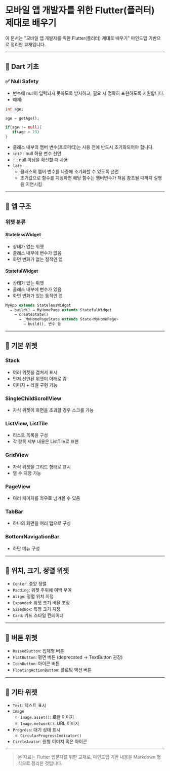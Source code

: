 # 모바일 앱 개발자를 위한 Flutter(플러터) 제대로 배우기

이 문서는 "모바일 앱 개발자를 위한 Flutter(플러터) 제대로 배우기" 마인드맵 기반으로 정리한 교재입니다.

---

## 📘 Dart 기초

### ✅ Null Safety

- 변수에 null이 입력되지 못하도록 방지하고, 필요 시 명확히 표현하도록 지원합니다.
- 예제:

```dart
int age;

age = getAge();

if(age != null){
   if(age > 19)
}
```

- 클래스 내부의 멤버 변수(프로퍼티)는 사용 전에 반드시 초기화되어야 합니다.
- `int?` : null 허용 변수 선언
- `!` : null 아님을 확신할 때 사용
- `late`
  - 클래스의 멤버 변수를 나중에 초기화할 수 있도록 선언
  - 초기값으로 함수를 지정하면 해당 함수는 멤버변수가 처음 참조될 때까지 실행을 지연시킴

---

## 📱 앱 구조

### 위젯 분류

#### StatelessWidget

- 상태가 없는 위젯
- 클래스 내부에 변수가 없음
- 화면 변화가 없는 정적인 앱

#### StatefulWidget

- 상태가 있는 위젯
- 클래스 내부에 변수가 있음
- 화면 변화가 있는 동적인 앱

```dart
MyApp extends StatelessWidget
  → build() → MyHomePage extends StatefulWidget
    → createState()
      → _MyHomePageState extends State<MyHomePage>
        → build(), 변수 등
```

---

## 🧱 기본 위젯

### Stack

- 여러 위젯을 겹쳐서 표시
- 먼저 선언된 위젯이 아래로 감
- 이미지 + 라벨 구현 가능

### SingleChildScrollView

- 자식 위젯이 화면을 초과할 경우 스크롤 가능

### ListView, ListTile

- 리스트 목록을 구성
- 각 항목 세부 내용은 ListTile로 표현

### GridView

- 자식 위젯을 그리드 형태로 표시
- 열 수 지정 가능

### PageView

- 여러 페이지를 좌우로 넘겨볼 수 있음

### TabBar

- 하나의 화면을 여러 탭으로 구성

### BottomNavigationBar

- 하단 메뉴 구성

---

## 📐 위치, 크기, 정렬 위젯

- `Center`: 중앙 정렬
- `Padding`: 위젯 주위에 여백 부여
- `Align`: 정렬 위치 지정
- `Expanded`: 위젯 크기 비율 조정
- `SizedBox`: 특정 크기 지정
- `Card`: 카드 스타일 컨테이너

---

## 🔘 버튼 위젯

- `RaisedButton`: 입체형 버튼
- `FlatButton`: 평면 버튼 (deprecated → TextButton 권장)
- `IconButton`: 아이콘 버튼
- `FloatingActionButton`: 플로팅 액션 버튼

---

## 🧩 기타 위젯

- `Text`: 텍스트 표시
- `Image`
  - `Image.asset()`: 로컬 이미지
  - `Image.network()`: URL 이미지
- `Progress`: 대기 상태 표시
  - `CircularProgressIndicator()`
- `CircleAvatar`: 원형 이미지 혹은 아이콘

---

> 본 자료는 Flutter 입문자를 위한 교재로, 마인드맵 기반 내용을 Markdown 형식으로 정리한 것입니다.
